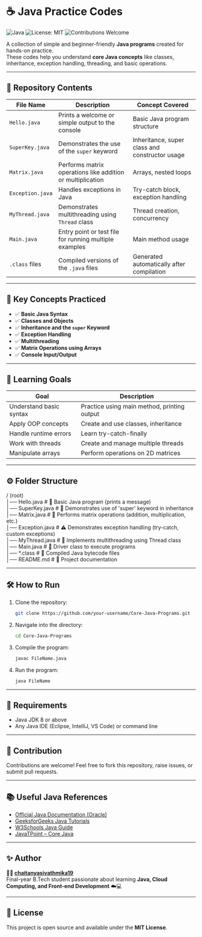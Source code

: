 # ☕ Java Practice Codes

![Java](https://img.shields.io/badge/Java-8%2B-orange?logo=java)
![License: MIT](https://img.shields.io/badge/License-MIT-green.svg)
![Contributions Welcome](https://img.shields.io/badge/Contributions-Welcome-blue.svg)

A collection of simple and beginner-friendly **Java programs** created for hands-on practice.  
These codes help you understand **core Java concepts** like classes, inheritance, exception handling, threading, and basic operations.

---

## 📁 Repository Contents

| File Name | Description | Concept Covered |
|------------|--------------|-----------------|
| `Hello.java` | Prints a welcome or simple output to the console | Basic Java program structure |
| `SuperKey.java` | Demonstrates the use of the `super` keyword | Inheritance, super class and constructor usage |
| `Matrix.java` | Performs matrix operations like addition or multiplication | Arrays, nested loops |
| `Exception.java` | Handles exceptions in Java | Try-catch block, exception handling |
| `MyThread.java` | Demonstrates multithreading using `Thread` class | Thread creation, concurrency |
| `Main.java` | Entry point or test file for running multiple examples | Main method usage |
| `.class` files | Compiled versions of the `.java` files | Generated automatically after compilation |

---

## 🧠 Key Concepts Practiced

- ✅ **Basic Java Syntax**
- ✅ **Classes and Objects**
- ✅ **Inheritance and the `super` Keyword**
- ✅ **Exception Handling**
- ✅ **Multithreading**
- ✅ **Matrix Operations using Arrays**
- ✅ **Console Input/Output**

---

## 🧩 Learning Goals

| Goal | Description |
|------|--------------|
| Understand basic syntax | Practice using main method, printing output |
| Apply OOP concepts | Create and use classes, inheritance |
| Handle runtime errors | Learn try-catch-finally |
| Work with threads | Create and manage multiple threads |
| Manipulate arrays | Perform operations on 2D matrices |

---

## ⚙️ Folder Structure


/ (root)  
│── Hello.java              # 👋 Basic Java program (prints a message)  
│── SuperKey.java           # 🧩 Demonstrates use of 'super' keyword in inheritance  
│── Matrix.java             # 🧮 Performs matrix operations (addition, multiplication, etc.)  
│── Exception.java          # ⚠️ Demonstrates exception handling (try-catch, custom exceptions)  
│── MyThread.java           # 🔄 Implements multithreading using Thread class  
│── Main.java               # 🚀 Driver class to execute programs  
│── *.class                 # 🧱 Compiled Java bytecode files  
│── README.md               # 📘 Project documentation  

 ---


## 🛠️ How to Run
1. Clone the repository:
   ```bash
   git clone https://github.com/your-username/Core-Java-Programs.git
2. Navigate into the directory:
    ```bash
    cd Core-Java-Programs
3. Compile the program:
   ```bash
   javac FileName.java
4. Run the program:
   ```bash
   java FileName

---

## 📘 Requirements
- Java JDK 8 or above  
- Any Java IDE (Eclipse, IntelliJ, VS Code) or command line  

---

## 🚀 Contribution
Contributions are welcome! Feel free to fork this repository, raise issues, or submit pull requests.


---

## 📚 Useful Java References

- [Official Java Documentation (Oracle)](https://docs.oracle.com/javase/8/docs/)
- [GeeksforGeeks Java Tutorials](https://www.geeksforgeeks.org/java/)
- [W3Schools Java Guide](https://www.w3schools.com/java/)
- [JavaTPoint – Core Java](https://www.javatpoint.com/java-tutorial)

---

## ✨ Author

**👩‍💻 [chaitanyasivathmika19](https://github.com/chaitanyasivathmika19)**  
Final-year B.Tech student passionate about learning **Java, Cloud Computing, and Front-end Development** ☁️💻

---

## 📄 License

This project is open source and available under the **MIT License**.

   
